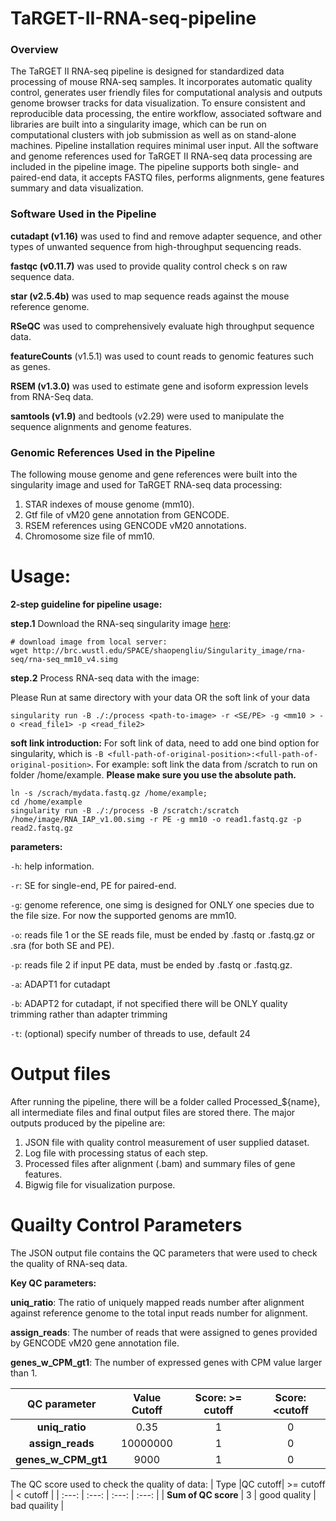 # TaRGET-II-RNA-seq-pipeline

### Overview
The TaRGET II RNA-seq pipeline is designed for standardized data processing of mouse RNA-seq samples. It incorporates automatic quality control, generates user friendly files for computational analysis and outputs genome browser tracks for data visualization. To ensure consistent and reproducible data processing, the entire workflow, associated software and libraries are built into a singularity image, which can be run on computational clusters with job submission as well as on stand-alone machines. Pipeline installation requires minimal user input. All the software and genome references used for TaRGET II RNA-seq data processing are included in the pipeline image. The pipeline supports both single- and paired-end data, it accepts FASTQ files, performs alignments, gene features summary and data visualization. 
### Software Used in the Pipeline

**cutadapt (v1.16)** was used to find and remove adapter sequence, and other types of unwanted sequence from high-throughput sequencing reads.

**fastqc (v0.11.7)** was used to provide quality control check s on raw sequence data.

**star (v2.5.4b)** was used to map sequence reads against the mouse reference genome.

**RSeQC** was used to comprehensively evaluate high throughput sequence data.

**featureCounts** (v1.5.1) was used to count reads to genomic features such as genes.

**RSEM (v1.3.0)** was used to estimate gene and isoform expression levels from RNA-Seq data.

**samtools (v1.9)** and bedtools (v2.29) were used to manipulate the sequence alignments and genome features.

### Genomic References Used in the Pipeline 

The following mouse genome and gene references were built into the singularity image and used for TaRGET RNA-seq data processing:
1)	STAR indexes of mouse genome (mm10).
2)	Gtf file of vM20 gene annotation from GENCODE.
3)	RSEM references using GENCODE vM20 annotations.
4)	Chromosome size file of mm10.



# Usage:

**2-step guideline for pipeline usage:**

**step.1** Download the RNA-seq singularity image [here](http://brc.wustl.edu/SPACE/shaopengliu/Singularity_image/rna-seq/rna-seq_mm10_v4.simg):
```
# download image from local server:
wget http://brc.wustl.edu/SPACE/shaopengliu/Singularity_image/rna-seq/rna-seq_mm10_v4.simg  
```
**step.2** Process RNA-seq data with the image: 

Please Run at same directory with your data OR the soft link of your data
```
singularity run -B ./:/process <path-to-image> -r <SE/PE> -g <mm10 > -o <read_file1> -p <read_file2>
```
**soft link introduction:** For soft link of data, need to add one bind option for singularity, which is ```-B <full-path-of-original-position>:<full-path-of-original-position>```. 
For example:
soft link the data from /scratch to run on folder /home/example. **Please make sure you use the absolute path.**
```
ln -s /scrach/mydata.fastq.gz /home/example;
cd /home/example
singularity run -B ./:/process -B /scratch:/scratch /home/image/RNA_IAP_v1.00.simg -r PE -g mm10 -o read1.fastq.gz -p read2.fastq.gz
```
**parameters:**

`-h`: help information.

`-r`: SE for single-end, PE for paired-end.

`-g`: genome reference, one simg is designed for ONLY one species due to the file size. For now the supported genoms are mm10.

`-o`: reads file 1 or the SE reads file, must be ended by .fastq or .fastq.gz or .sra (for both SE and PE). 

`-p`: reads file 2 if input PE data, must be ended by .fastq or .fastq.gz.

`-a`: ADAPT1 for cutadapt

`-b`: ADAPT2 for cutadapt, if not specified there will be ONLY quality trimming rather than adapter trimming

`-t`: (optional) specify number of threads to use, default 24

# Output files

After running the pipeline, there will be a folder called Processed_${name}, all intermediate files and final output files are stored there. The major outputs produced by the pipeline are:
  1)	JSON file with quality control measurement of user supplied dataset. 
  2)	Log file with processing status of each step.
  3)	Processed files after alignment (.bam) and summary files of gene features. 
  4)	Bigwig file for visualization purpose.

# Quailty Control Parameters
The JSON output file contains the QC parameters that were used to check the quality of RNA-seq data.

**Key QC parameters:**
 
**uniq_ratio**: The ratio of uniquely mapped reads number after alignment against reference genome to the total input reads number for alignment.

**assign_reads**: The number of reads that were assigned to genes provided by GENCODE vM20 gene annotation file.

**genes_w_CPM_gt1**: The number of expressed genes with CPM value larger than 1.

|QC parameter|Value Cutoff|Score: >= cutoff|Score: <cutoff|
| :---: | :---: | :---: | :---: |
|**uniq_ratio**|0.35|1|0|
|**assign_reads**|10000000|1|0|
|**genes_w_CPM_gt1**|9000|1|0|

The QC score used to check the quality of data:
| Type |QC cutoff| >= cutoff | < cutoff |
| :---: | :---: | :---: | :---: |
| **Sum of QC score** | 3 | good quality | bad quaility |









